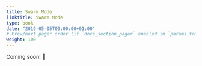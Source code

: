 ```yaml
---
title: Swarm Mode
linktitle: Swarm Mode
type: book
date: "2019-05-05T00:00:00+01:00"
# Prev/next pager order (if `docs_section_pager` enabled in `params.toml`)
weight: 100
---
```


Coming soon! :busstop:
